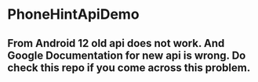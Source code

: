 # PhoneHintApiDemo
## From Android 12 old api does not work. And Google Documentation for new api is wrong. Do check this repo if you come across this problem.
